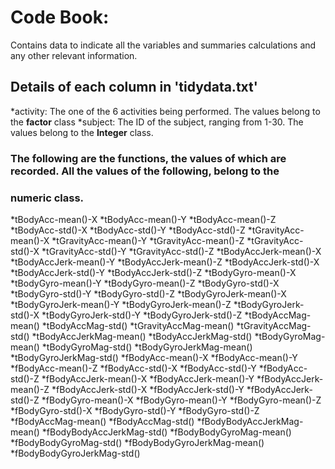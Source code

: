 # Code Book:
Contains data to indicate all the variables and summaries calculations and any other relevant information.

## Details of each column in 'tidydata.txt'

 *activity: The one of the 6 activities being performed. The values belong to the **factor** class
 *subject: The ID of the subject, ranging from 1-30. The values belong to the **Integer** class.

### The following are the functions, the values of which are recorded. All the values of the following, belong to the 
### **numeric** class.

 *tBodyAcc-mean()-X
 *tBodyAcc-mean()-Y
 *tBodyAcc-mean()-Z
 *tBodyAcc-std()-X
 *tBodyAcc-std()-Y
 *tBodyAcc-std()-Z
 *tGravityAcc-mean()-X
 *tGravityAcc-mean()-Y
 *tGravityAcc-mean()-Z
 *tGravityAcc-std()-X
 *tGravityAcc-std()-Y
 *tGravityAcc-std()-Z
 *tBodyAccJerk-mean()-X
 *tBodyAccJerk-mean()-Y
 *tBodyAccJerk-mean()-Z
 *tBodyAccJerk-std()-X
 *tBodyAccJerk-std()-Y
 *tBodyAccJerk-std()-Z
 *tBodyGyro-mean()-X
 *tBodyGyro-mean()-Y
 *tBodyGyro-mean()-Z
 *tBodyGyro-std()-X
 *tBodyGyro-std()-Y
 *tBodyGyro-std()-Z
 *tBodyGyroJerk-mean()-X
 *tBodyGyroJerk-mean()-Y
 *tBodyGyroJerk-mean()-Z
 *tBodyGyroJerk-std()-X
 *tBodyGyroJerk-std()-Y
 *tBodyGyroJerk-std()-Z
 *tBodyAccMag-mean()
 *tBodyAccMag-std()
 *tGravityAccMag-mean()
 *tGravityAccMag-std()
 *tBodyAccJerkMag-mean()
 *tBodyAccJerkMag-std()
 *tBodyGyroMag-mean()
 *tBodyGyroMag-std()
 *tBodyGyroJerkMag-mean()
 *tBodyGyroJerkMag-std()
 *fBodyAcc-mean()-X
 *fBodyAcc-mean()-Y
 *fBodyAcc-mean()-Z
 *fBodyAcc-std()-X
 *fBodyAcc-std()-Y
 *fBodyAcc-std()-Z
 *fBodyAccJerk-mean()-X
 *fBodyAccJerk-mean()-Y
 *fBodyAccJerk-mean()-Z
 *fBodyAccJerk-std()-X
 *fBodyAccJerk-std()-Y
 *fBodyAccJerk-std()-Z
 *fBodyGyro-mean()-X
 *fBodyGyro-mean()-Y
 *fBodyGyro-mean()-Z
 *fBodyGyro-std()-X
 *fBodyGyro-std()-Y
 *fBodyGyro-std()-Z
 *fBodyAccMag-mean()
 *fBodyAccMag-std()
 *fBodyBodyAccJerkMag-mean()
 *fBodyBodyAccJerkMag-std()
 *fBodyBodyGyroMag-mean()
 *fBodyBodyGyroMag-std()
 *fBodyBodyGyroJerkMag-mean()
 *fBodyBodyGyroJerkMag-std()

